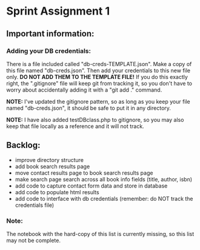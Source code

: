 # Sprint Assignment 1

## Important information:

### Adding your DB credentials:

There is a file included called "db-creds-TEMPLATE.json". Make a copy of this file named "db-creds.json". Then add your credentials to this new file only. 
**DO NOT ADD THEM TO THE TEMPLATE FILE!** If you do this exactly right, the ".gitignore" file will keep git from tracking it, so you don't have to worry about 
accidentally adding it with a "git add ." command.

**NOTE:** I've updated the gitignore pattern, so as long as you keep your file named "db-creds.json", it should be safe to put it in any directory.

**NOTE:** I have also added testDBclass.php to gitignore, so you may also keep that file locally as a reference and it will not track.

## Backlog:

- improve directory structure
- add book search results page
- move contact results page to book search results page
- make search page search across all book info fields (title, author, isbn)
- add code to capture contact form data and store in database
- add code to populate html results
- add code to interface with db credentials (remember: do NOT track the credentials file)

### Note:

The notebook with the hard-copy of this list is currently missing, so this list may not be complete.
